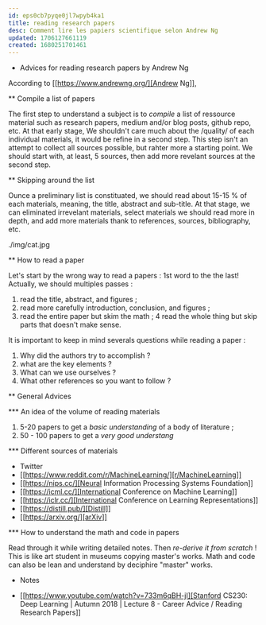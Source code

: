 ```yaml
---
id: eps0cb7pyqe0jl7wpyb4ka1
title: reading research papers
desc: Comment lire les papiers scientifique selon Andrew Ng
updated: 1706127661119
created: 1680251701461
---
```


- Advices for reading research papers by Andrew Ng

According to [[https://www.andrewng.org/][Andrew Ng]],

\*\* Compile a list of papers

The first step to understand a subject is to _compile_ a list of ressource material such as research papers, medium and/or blog posts, github repo, etc.
At that early stage, We shouldn't care much about the /quality/ of each individual materials, it would be refine in a second step.
This step isn't an attempt to collect all sources possible, but rahter more a starting point.
We should start with, at least, 5 sources, then add more revelant sources at the second step.

\*\* Skipping around the list

Ounce a preliminary list is constituated, we should read about 15-15 % of each materials, meaning, the title, abstract and sub-title.
At that stage, we can eliminated irrevelant materials, select materials we should read more in depth, and add more materials thank to references, sources, bibliography, etc.

./img/cat.jpg

\*\* How to read a paper

Let's start by the wrong way to read a papers : 1st word to the the last!
Actually, we should multiples passes :

1. read the title, abstract, and figures ;
2. read more carefully introduction, conclusion, and figures ;
3. read the entire paper but skim the math ;
   4 read the whole thing but skip parts that doesn't make sense.

It is important to keep in mind severals questions while reading a paper :

1. Why did the authors try to accomplish ?
2. what are the key elements ?
3. What can we use ourselves ?
4. What other references so you want to follow ?

\*\* General Advices

\*\*\* An idea of the volume of reading materials

1. 5-20 papers to get a _basic understanding_ of a body of literature ;
2. 50 - 100 papers to get a _very good understang_

\*\*\* Different sources of materials

- Twitter
- [[https://www.reddit.com/r/MachineLearning/][r/MachineLearning]]
- [[https://nips.cc/][Neural Information Processing Systems Foundation]]
- [[https://icml.cc/][International Conference on Machine Learning]]
- [[https://iclr.cc/][International Conference on Learning Representations]]
- [[https://distill.pub/][Distill]]
- [[https://arxiv.org/][arXiv]]

\*\*\* How to understand the math and code in papers

Read through it while writing detailed notes. Then _re-derive it from scratch_ !
This is like art student in museums copying master's works.
Math and code can also be lean and understand by deciphire "master" works.

- Notes

* [[https://www.youtube.com/watch?v=733m6qBH-jI][Stanford CS230: Deep Learning | Autumn 2018 | Lecture 8 - Career Advice / Reading Research Papers]]
